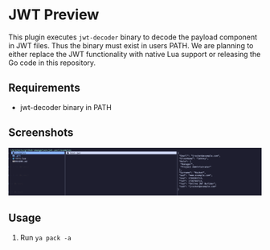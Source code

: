 # JWT Preview

This plugin executes `jwt-decoder` binary to decode the payload component in JWT files. Thus the binary must exist in users PATH. We are planning to either replace the JWT functionality with
native Lua support or releasing the Go code in this repository.

## Requirements

- jwt-decoder binary in PATH

## Screenshots

![Screenshot](./docs/jwt-decoder-in-action.png)

## Usage

1. Run `ya pack -a `

